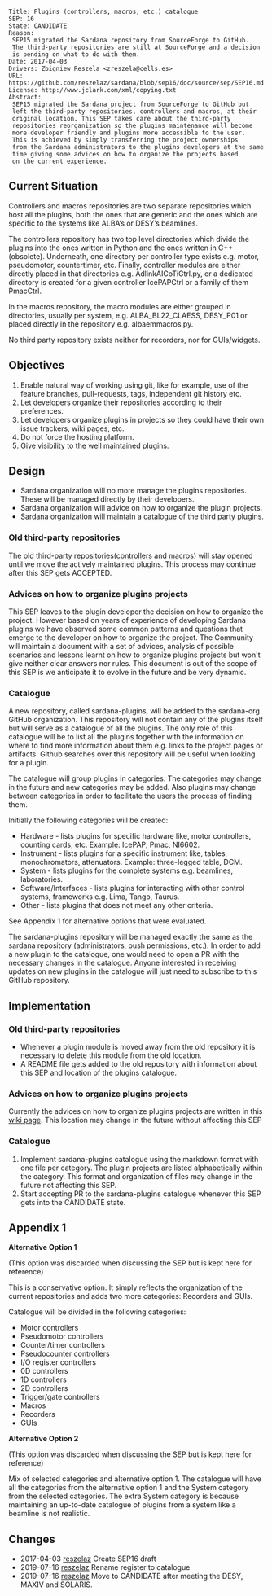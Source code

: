     Title: Plugins (controllers, macros, etc.) catalogue
    SEP: 16
    State: CANDIDATE
    Reason:
     SEP15 migrated the Sardana repository from SourceForge to GitHub.
     The third-party repositories are still at SourceForge and a decision
     is pending on what to do with them.
    Date: 2017-04-03
    Drivers: Zbigniew Reszela <zreszela@cells.es>
    URL: https://github.com/reszelaz/sardana/blob/sep16/doc/source/sep/SEP16.md
    License: http://www.jclark.com/xml/copying.txt
    Abstract:
     SEP15 migrated the Sardana project from SourceForge to GitHub but
     left the third-party repositories, controllers and macros, at their
     original location. This SEP takes care about the third-party
     repositories reorganization so the plugins maintenance will become
     more developer friendly and plugins more accessible to the user.
     This is achieved by simply transferring the project ownerships
     from the Sardana administrators to the plugins developers at the same
     time giving some advices on how to organize the projects based
     on the current experience.


Current Situation
-----------------

Controllers and macros repositories are two separate repositories which
host all the plugins, both the ones that are generic and the ones which
are specific to the systems like ALBA’s or DESY’s beamlines.

The controllers repository has two top level directories which divide
the plugins into the ones written in Python and the ones written in C++
(obsolete). Underneath, one directory per controller type exists e.g. motor,
pseudomotor, countertimer, etc. Finally, controller modules are either
directly placed in that directories e.g. AdlinkAICoTiCtrl.py, or
a dedicated directory is created for a given controller IcePAPCtrl or
a family of them PmacCtrl.

In the macros repository, the macro modules are either grouped in
directories, usually per system, e.g. ALBA_BL22_CLAESS, DESY_P01 or placed
directly in the repository e.g. albaemmacros.py.

No third party repository exists neither for recorders, nor for GUIs/widgets.

Objectives
----------

1. Enable natural way of working using git, like for example, use of the
feature branches, pull-requests, tags, independent git history etc.
2. Let developers organize their repositories according to their preferences.
3. Let developers organize plugins in projects so they could have their own
issue trackers, wiki pages, etc.
4. Do not force the hosting platform.
5. Give visibility to the well maintained plugins.

Design
------

* Sardana organization will no more manage the plugins repositories.
  These will be managed directly by their developers.
* Sardana organization will advice on how to organize the plugin projects.
* Sardana organization will maintain a catalogue of the third party plugins.

### Old third-party repositories

The old third-party repositories([controllers](https://sourceforge.net/p/sardana/controllers.git/ci/master/tree/)
and [macros](https://sourceforge.net/p/sardana/macros.git/ci/master/tree/))
will stay opened until we move the actively maintained plugins. This process
may continue after this SEP gets ACCEPTED.

### Advices on how to organize plugins projects

This SEP leaves to the plugin developer the decision on how to organize the 
project. However based on years of experience of developing Sardana plugins
we have observed some common patterns and questions that emerge to the 
developer on how to organize the project. The Community will maintain a 
document with a set of advices, analysis of possible scenarios and lessons 
learnt on how to organize plugins projects but won't give neither clear
answers nor rules. This document is out of the scope of this SEP is
we anticipate it to evolve in the future and be very dynamic.

### Catalogue

A new repository, called sardana-plugins, will be added to the sardana-org
GitHub organization. This repository will not contain any of the plugins
itself but will serve as a catalogue of all the plugins. The only role of this
catalogue will be to list all the plugins together with the information
on where to find more information about them e.g. links to the project pages
or artifacts. Github searches over this repository will be useful when looking
for a plugin.

The catalogue will group plugins in categories. The categories may change in
 the future and new categories may be added. Also plugins may change between
 categories in order to facilitate the users the process of finding them.

Initially the following categories will be created:

* Hardware - lists plugins for specific hardware like, motor controllers,
  counting cards, etc. Example: IcePAP, Pmac, NI6602.
* Instrument - lists plugins for a specific instrument like, tables,
  monochromators, attenuators. Example: three-legged table, DCM.
* System - lists plugins for the complete systems e.g. beamlines, laboratories.
* Software/Interfaces - lists plugins for interacting with other control 
systems, frameworks  e.g. Lima, Tango, Taurus.
* Other - lists plugins that does not meet any other criteria.

See Appendix 1 for alternative options that were evaluated.

The sardana-plugins repository will be managed exactly the same 
as the sardana repository (administrators, push permissions, etc.). In order
to add a new plugin to the catalogue, one would need to open a PR with the 
necessary changes in the catalogue. Anyone interested in receiving updates
on new plugins in the catalogue will just need to subscribe to this GitHub 
repository.

Implementation
--------------

### Old third-party repositories

* Whenever a plugin module is moved away from the old repository it is 
necessary to delete this module from the old location.
* A README file gets added to the old repository with information about this
SEP and location of the plugins catalogue.

### Advices on how to organize plugins projects

Currently the advices on how to organize plugins projects are written in
this [wiki page](https://github.com/sardana-org/sardana/wiki/How-to-organize-your-plugin-project).
This location may change in the future without affecting this SEP

### Catalogue

1. Implement sardana-plugins catalogue using the markdown format with one file
   per category. The plugin projects are listed alphabetically within the 
   category. This format and organization of files may change in the future 
   not affecting this SEP.
2. Start accepting PR to the sardana-plugins catalogue whenever this SEP gets
   into the CANDIDATE state.

Appendix 1
----------
**Alternative Option 1**

(This option was discarded when discussing the SEP but is kept here for 
reference)

This is a conservative option. It simply reflects the organization of
the current repositories and adds two more categories: Recorders and GUIs.

Catalogue will be divided in the following categories:
* Motor controllers
* Pseudomotor controllers
* Counter/timer controllers
* Pseudocounter controllers
* I/O register controllers
* 0D controllers
* 1D controllers
* 2D controllers
* Trigger/gate controllers
* Macros
* Recorders
* GUIs

**Alternative Option 2**

(This option was discarded when discussing the SEP but is kept here for 
reference)

Mix of selected categories and alternative option 1. The catalogue 
will have all the categories from the alternative option 1
and the System category from the selected categories. The extra System 
category is because maintaining an up-to-date catalogue of plugins from a 
system like a beamline is not realistic.



Changes
-------

- 2017-04-03 [reszelaz](https://github.com/reszelaz) Create SEP16 draft
- 2019-07-16 [reszelaz](https://github.com/reszelaz) Rename register to 
catalogue
- 2019-07-16 [reszelaz](https://github.com/reszelaz) Move to CANDIDATE after
meeting the DESY, MAXIV and SOLARIS.


